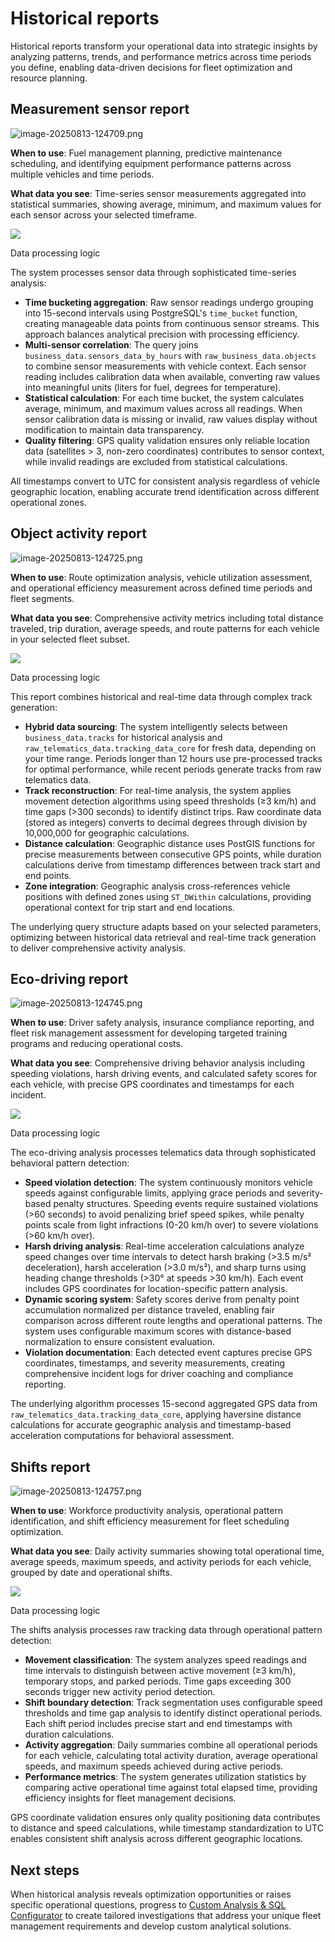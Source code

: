 # Historical reports

Historical reports transform your operational data into strategic insights by analyzing patterns, trends, and performance metrics across time periods you define, enabling data-driven decisions for fleet optimization and resource planning.

## Measurement sensor report

![image-20250813-124709.png](attachments/image-20250813-124709.png)

**When to use**: Fuel management planning, predictive maintenance scheduling, and identifying equipment performance patterns across multiple vehicles and time periods.

**What data you see**: Time-series sensor measurements aggregated into statistical summaries, showing average, minimum, and maximum values for each sensor across your selected timeframe.

![](https://squaregps.atlassian.net/wiki/images/icons/grey_arrow_down.png)

Data processing logic

The system processes sensor data through sophisticated time-series analysis:

- **Time bucketing aggregation**: Raw sensor readings undergo grouping into 15-second intervals using PostgreSQL's `time_bucket` function, creating manageable data points from continuous sensor streams. This approach balances analytical precision with processing efficiency.
- **Multi-sensor correlation**: The query joins `business_data.sensors_data_by_hours` with `raw_business_data.objects` to combine sensor measurements with vehicle context. Each sensor reading includes calibration data when available, converting raw values into meaningful units (liters for fuel, degrees for temperature).
- **Statistical calculation**: For each time bucket, the system calculates average, minimum, and maximum values across all readings. When sensor calibration data is missing or invalid, raw values display without modification to maintain data transparency.
- **Quality filtering**: GPS quality validation ensures only reliable location data (satellites > 3, non-zero coordinates) contributes to sensor context, while invalid readings are excluded from statistical calculations.

All timestamps convert to UTC for consistent analysis regardless of vehicle geographic location, enabling accurate trend identification across different operational zones.

## Object activity report

![image-20250813-124725.png](attachments/image-20250813-124725.png)

**When to use**: Route optimization analysis, vehicle utilization assessment, and operational efficiency measurement across defined time periods and fleet segments.

**What data you see**: Comprehensive activity metrics including total distance traveled, trip duration, average speeds, and route patterns for each vehicle in your selected fleet subset.

![](https://squaregps.atlassian.net/wiki/images/icons/grey_arrow_down.png)

Data processing logic

This report combines historical and real-time data through complex track generation:

- **Hybrid data sourcing**: The system intelligently selects between `business_data.tracks` for historical analysis and `raw_telematics_data.tracking_data_core` for fresh data, depending on your time range. Periods longer than 12 hours use pre-processed tracks for optimal performance, while recent periods generate tracks from raw telematics data.
- **Track reconstruction**: For real-time analysis, the system applies movement detection algorithms using speed thresholds (≥3 km/h) and time gaps (>300 seconds) to identify distinct trips. Raw coordinate data (stored as integers) converts to decimal degrees through division by 10,000,000 for geographic calculations.
- **Distance calculation**: Geographic distance uses PostGIS functions for precise measurements between consecutive GPS points, while duration calculations derive from timestamp differences between track start and end points.
- **Zone integration**: Geographic analysis cross-references vehicle positions with defined zones using `ST_DWithin` calculations, providing operational context for trip start and end locations.

The underlying query structure adapts based on your selected parameters, optimizing between historical data retrieval and real-time track generation to deliver comprehensive activity analysis.

## Eco-driving report

![image-20250813-124745.png](attachments/image-20250813-124745.png)

**When to use**: Driver safety analysis, insurance compliance reporting, and fleet risk management assessment for developing targeted training programs and reducing operational costs.

**What data you see**: Comprehensive driving behavior analysis including speeding violations, harsh driving events, and calculated safety scores for each vehicle, with precise GPS coordinates and timestamps for each incident.

![](https://squaregps.atlassian.net/wiki/images/icons/grey_arrow_down.png)

Data processing logic

The eco-driving analysis processes telematics data through sophisticated behavioral pattern detection:

- **Speed violation detection**: The system continuously monitors vehicle speeds against configurable limits, applying grace periods and severity-based penalty structures. Speeding events require sustained violations (>60 seconds) to avoid penalizing brief speed spikes, while penalty points scale from light infractions (0-20 km/h over) to severe violations (>60 km/h over).
- **Harsh driving analysis**: Real-time acceleration calculations analyze speed changes over time intervals to detect harsh braking (>3.5 m/s² deceleration), harsh acceleration (>3.0 m/s²), and sharp turns using heading change thresholds (>30° at speeds >30 km/h). Each event includes GPS coordinates for location-specific pattern analysis.
- **Dynamic scoring system**: Safety scores derive from penalty point accumulation normalized per distance traveled, enabling fair comparison across different route lengths and operational patterns. The system uses configurable maximum scores with distance-based normalization to ensure consistent evaluation.
- **Violation documentation**: Each detected event captures precise GPS coordinates, timestamps, and severity measurements, creating comprehensive incident logs for driver coaching and compliance reporting.

The underlying algorithm processes 15-second aggregated GPS data from `raw_telematics_data.tracking_data_core`, applying haversine distance calculations for accurate geographic analysis and timestamp-based acceleration computations for behavioral assessment.

## Shifts report

![image-20250813-124757.png](attachments/image-20250813-124757.png)

**When to use**: Workforce productivity analysis, operational pattern identification, and shift efficiency measurement for fleet scheduling optimization.

**What data you see**: Daily activity summaries showing total operational time, average speeds, maximum speeds, and activity periods for each vehicle, grouped by date and operational shifts.

![](https://squaregps.atlassian.net/wiki/images/icons/grey_arrow_down.png)

Data processing logic

The shifts analysis processes raw tracking data through operational pattern detection:

- **Movement classification**: The system analyzes speed readings and time intervals to distinguish between active movement (≥3 km/h), temporary stops, and parked periods. Time gaps exceeding 300 seconds trigger new activity period detection.
- **Shift boundary detection**: Track segmentation uses configurable speed thresholds and time gap analysis to identify distinct operational periods. Each shift period includes precise start and end timestamps with duration calculations.
- **Activity aggregation**: Daily summaries combine all operational periods for each vehicle, calculating total activity duration, average operational speeds, and maximum speeds achieved during active periods.
- **Performance metrics**: The system generates utilization statistics by comparing active operational time against total elapsed time, providing efficiency insights for fleet management decisions.

GPS coordinate validation ensures only quality positioning data contributes to distance and speed calculations, while timestamp standardization to UTC enables consistent shift analysis across different geographic locations.

## Next steps

When historical analysis reveals optimization opportunities or raises specific operational questions, progress to [Custom Analysis & SQL Configurator](https://claude.ai/chat/link-to-custom-analysis) to create tailored investigations that address your unique fleet management requirements and develop custom analytical solutions.